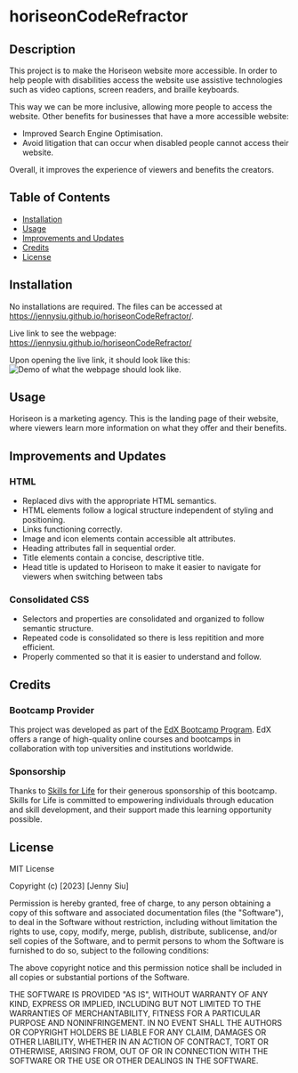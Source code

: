 # horiseonCodeRefractor

## Description

This project is to make the Horiseon website more accessible. In order to help people with disabilities access the website use assistive technologies such as video captions, screen readers, and braille keyboards. 

This way we can be more inclusive, allowing more people to access the website. Other benefits for businesses that have a more accessible website:
- Improved Search Engine Optimisation.
- Avoid litigation that can occur when disabled people cannot access their website.

Overall, it improves the experience of viewers and benefits the creators. 


## Table of Contents 

- [Installation](#installation)
- [Usage](#usage)
- [Improvements and Updates](#improvements-and-updates)
- [Credits](#credits)
- [License](#license)


## Installation

No installations are required. The files can be accessed at https://jennysiu.github.io/horiseonCodeRefractor/.


Live link to see the webpage: 
https://jennysiu.github.io/horiseonCodeRefractor/

Upon opening the live link, it should look like this:
![Demo of what the webpage should look like.](assets/images/horeseonCodeRefractorDemo.png)

## Usage

Horiseon is a marketing agency. This is the landing page of their website, where viewers learn more information on what they offer and their benefits.


## Improvements and Updates

### HTML
- Replaced divs with the appropriate HTML semantics.
- HTML elements follow a logical structure independent of styling and positioning.
- Links functioning correctly.
- Image and icon elements contain accessible alt attributes.
- Heading attributes fall in sequential order.
- Title elements contain a concise, descriptive title.
- Head title is updated to Horiseon to make it easier to navigate for viewers when switching between tabs

### Consolidated CSS
- Selectors and properties are consolidated and organized to follow semantic structure.
- Repeated code is consolidated so there is less repitition and more efficient.
- Properly commented so that it is easier to understand and follow.


## Credits

### Bootcamp Provider
This project was developed as part of the [EdX Bootcamp Program](https://www.edx.org/bootcamps). EdX offers a range of high-quality online courses and bootcamps in collaboration with top universities and institutions worldwide.

### Sponsorship
Thanks to [Skills for Life](https://www.skillsforlife.org) for their generous sponsorship of this bootcamp. Skills for Life is committed to empowering individuals through education and skill development, and their support made this learning opportunity possible.


## License

MIT License

Copyright (c) [2023] [Jenny Siu]

Permission is hereby granted, free of charge, to any person obtaining a copy
of this software and associated documentation files (the "Software"), to deal
in the Software without restriction, including without limitation the rights
to use, copy, modify, merge, publish, distribute, sublicense, and/or sell
copies of the Software, and to permit persons to whom the Software is
furnished to do so, subject to the following conditions:

The above copyright notice and this permission notice shall be included in all
copies or substantial portions of the Software.

THE SOFTWARE IS PROVIDED "AS IS", WITHOUT WARRANTY OF ANY KIND, EXPRESS OR
IMPLIED, INCLUDING BUT NOT LIMITED TO THE WARRANTIES OF MERCHANTABILITY,
FITNESS FOR A PARTICULAR PURPOSE AND NONINFRINGEMENT. IN NO EVENT SHALL THE
AUTHORS OR COPYRIGHT HOLDERS BE LIABLE FOR ANY CLAIM, DAMAGES OR OTHER
LIABILITY, WHETHER IN AN ACTION OF CONTRACT, TORT OR OTHERWISE, ARISING FROM,
OUT OF OR IN CONNECTION WITH THE SOFTWARE OR THE USE OR OTHER DEALINGS IN THE
SOFTWARE.

